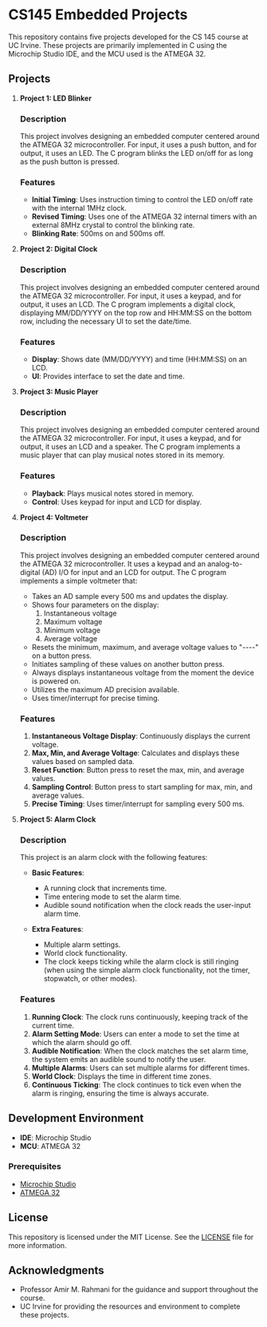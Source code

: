 # CS145 Embedded Projects

This repository contains five projects developed for the CS 145 course at UC Irvine. These projects are primarily implemented in C using the Microchip Studio IDE, and the MCU used is the ATMEGA 32.

## Projects

1. **Project 1: LED Blinker**

   ### Description

   This project involves designing an embedded computer centered around the ATMEGA 32 microcontroller. For input, it uses a push button, and for output, it uses an LED. The C program blinks the LED on/off for as long as the push button is pressed.

   ### Features

   - **Initial Timing**: Uses instruction timing to control the LED on/off rate with the internal 1MHz clock.
   - **Revised Timing**: Uses one of the ATMEGA 32 internal timers with an external 8MHz crystal to control the blinking rate.
   - **Blinking Rate**: 500ms on and 500ms off.


2. **Project 2: Digital Clock**

   ### Description

   This project involves designing an embedded computer centered around the ATMEGA 32 microcontroller. For input, it uses a keypad, and for output, it uses an LCD. The C program implements a digital clock, displaying MM/DD/YYYY on the top row and HH:MM:SS on the bottom row, including the necessary UI to set the date/time.

   ### Features

   - **Display**: Shows date (MM/DD/YYYY) and time (HH:MM:SS) on an LCD.
   - **UI**: Provides interface to set the date and time.
    

3. **Project 3: Music Player**

   ### Description

   This project involves designing an embedded computer centered around the ATMEGA 32 microcontroller. For input, it uses a keypad, and for output, it uses an LCD and a speaker. The C program implements a music player that can play musical notes stored in its memory.

   ### Features

   - **Playback**: Plays musical notes stored in memory.
   - **Control**: Uses keypad for input and LCD for display.


4. **Project 4: Voltmeter**
   ### Description

   This project involves designing an embedded computer centered around the ATMEGA 32 microcontroller. It uses a keypad and an analog-to-digital (AD) I/O for input and an LCD for output.
   The C program implements a simple voltmeter that:

   - Takes an AD sample every 500 ms and updates the display.
   - Shows four parameters on the display:
     1. Instantaneous voltage
     2. Maximum voltage
     3. Minimum voltage
     4. Average voltage
   - Resets the minimum, maximum, and average voltage values to "----" on a button press.
   - Initiates sampling of these values on another button press.
   - Always displays instantaneous voltage from the moment the device is powered on.
   - Utilizes the maximum AD precision available.
   - Uses timer/interrupt for precise timing.

   ### Features

   1. **Instantaneous Voltage Display**: Continuously displays the current voltage.
   2. **Max, Min, and Average Voltage**: Calculates and displays these values based on sampled data.
   3. **Reset Function**: Button press to reset the max, min, and average values.
   4. **Sampling Control**: Button press to start sampling for max, min, and average values.
   5. **Precise Timing**: Uses timer/interrupt for sampling every 500 ms.

5. **Project 5: Alarm Clock**
   ### Description

   This project is an alarm clock with the following features:
   - **Basic Features**:
     - A running clock that increments time.
     - Time entering mode to set the alarm time.
     - Audible sound notification when the clock reads the user-input alarm time.

   - **Extra Features**:
     - Multiple alarm settings.
     - World clock functionality.
     - The clock keeps ticking while the alarm clock is still ringing (when using the simple alarm clock functionality, not the timer, stopwatch, or other modes).

   ### Features

   1. **Running Clock**: The clock runs continuously, keeping track of the current time.
   2. **Alarm Setting Mode**: Users can enter a mode to set the time at which the alarm should go off.
   3. **Audible Notification**: When the clock matches the set alarm time, the system emits an audible sound to notify the user.
   4. **Multiple Alarms**: Users can set multiple alarms for different times.
   5. **World Clock**: Displays the time in different time zones.
   6. **Continuous Ticking**: The clock continues to tick even when the alarm is ringing, ensuring the time is always accurate.

## Development Environment

- **IDE**: Microchip Studio
- **MCU**: ATMEGA 32

### Prerequisites

- [Microchip Studio](https://www.microchip.com/mplab/microchip-studio)
- [ATMEGA 32](https://www.microchip.com/wwwproducts/en/ATmega32)

## License

This repository is licensed under the MIT License. See the [LICENSE](LICENSE) file for more information.

## Acknowledgments

- Professor Amir M. Rahmani for the guidance and support throughout the course.
- UC Irvine for providing the resources and environment to complete these projects.
